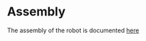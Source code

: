 # Assembly

The assembly of the robot is documented [here](https://www.instructables.com/id/Collision-Avoidance-Robot-for-Teaching-Programming/)

